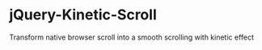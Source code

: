 # jQuery-Kinetic-Scroll
Transform native browser scroll into a smooth scrolling with kinetic effect
